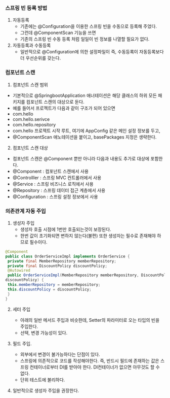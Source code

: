### 스프링 빈 등록 방법
1. 자동등록
    - 기존에는 @Configuration을 이용한 스프링 빈을 수동으로 등록해 주었다.
    - 그런데 @ComponentScan 기능을 쓰면
    - 기존의 스프링 빈 수동 등록 처럼 일일이 빈 정보를 나열할 필요가 없다.
2. 자동등록과 수동등록
   - 일반적으로 @Configuration에 의한 설정파일이 즉, 수동등록이 자동등록보다 더 우선순위를 갖는다.

### 컴포넌트 스캔
1. 컴포넌트 스캔 범위
 - 기본적으로 @SpringbootApplication 애너테이션은 해당 클래스의 하위 모든 패키지를 컴포넌트 스캔의 대상으로 둔다.
 - 예를 들어서 프로젝트가 다음과 같이 구조가 되어 있으면
- com.hello
- com.hello.serivce
- com.hello.repository
- com.hello 프로젝트 시작 루트, 여기에 AppConfig 같은 메인 설정 정보를 두고, 
- @ComponentScan 애노테이션을 붙이고, basePackages 지정은 생략한다.
2. 컴포넌트 스캔 대상
 -  컴포넌트 스캔은 @Component 뿐만 아니라 다음과 내용도 추가로 대상에 포함한다.
- @Component : 컴포넌트 스캔에서 사용
- @Controlller : 스프링 MVC 컨트롤러에서 사용
- @Service : 스프링 비즈니스 로직에서 사용
- @Repository : 스프링 데이터 접근 계층에서 사용
- @Configuration : 스프링 설정 정보에서 사용

### 의존관계 자동 주입
1. 생성자 주입
   - 생성자 호출 시점에 1번만 호출되는것이 보장된다.
   - 한번 값이 초기화되면 변하지 않는다(불편) 또한 생성자는 필수로 존재해야 하므로 필수이다.
```java
@Component
public class OrderServiceImpl implements OrderService {
 private final MemberRepository memberRepository;
 private final DiscountPolicy discountPolicy;
 @Autowired
 public OrderServiceImpl(MemberRepository memberRepository, DiscountPolicy 
discountPolicy) {
 this.memberRepository = memberRepository;
 this.discountPolicy = discountPolicy;
 }
}
```

2. 세터 주입
   - 아래의 일반 메서드 주입과 비슷한데, Setter의 파라미터로 오는 타입의 빈을 주입한다.
   - 선택, 변경 가능성이 있다.
3. 필드 주입.
    - 외부에서 변경이 불가능하다는 단점이 있다.
    - 스프링에 의존적으로 코드를 작성해야한다. 즉, 반드시 필드에 존재하는 값은 스프링 컨테이너로부터 DI를 받아야 한다. DI컨테이너가 없으면 아무것도 할 수 없다.
    - 단위 테스트에 불리하다.
  
4. 일반적으로 생성자 주입을 권장한다.
  
